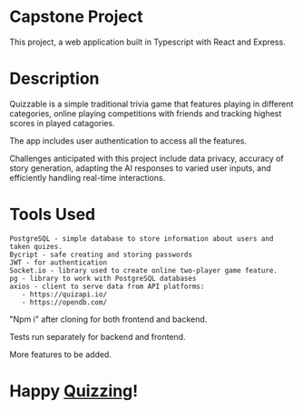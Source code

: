 
# Capstone Project

This project, a web application built in Typescript with React and Express.

# Description

Quizzable is a simple traditional trivia game that features playing in different categories, online playing competitions with friends and tracking highest scores in played catagories.

The app includes user authentication to access all the features. 

Challenges anticipated with this project include data privacy, accuracy of story generation, adapting the AI responses to varied user inputs, and efficiently handling real-time interactions.

# Tools Used 

    PostgreSQL - simple database to store information about users and taken quizes.
    Bycript - safe creating and storing passwords
    JWT - for authentication
    Socket.io - library used to create online two-player game feature.
    pg - library to work with PostgreSQL databases
    axios - client to serve data from API platforms:
       - https://quizapi.io/
       - https://opendb.com/ 

"Npm i" after cloning for both frontend and backend.

Tests run separately for backend and frontend.

More features to be added.

# Happy [Quizzing](https://quizzable-a90200121f06.herokuapp.com/)!


